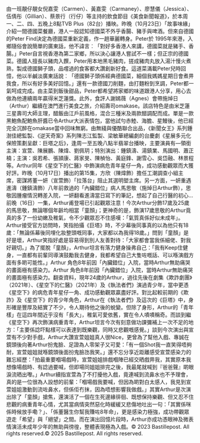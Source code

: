 由一班靚仔靚女倪嘉雯（Carmen）、黃嘉雯（Carmaney）、廖慧儀（Jessica）、伍倩彤（Gillian）、蔡景行（行仔）等主持的飲食節目《美食新聞報道》，於本周一、二、四、五晚上8點TVB Plus（82台）播映。昨晚（10月23日）「故事味緣」介紹一間德國菜餐廳，港人一般認知德國菜不外乎香腸、豬手與啤酒。但來自德國的Peter Find決定為德國菜重新定義，作一趟華麗轉身。Peter於 1995年來港，入鄉隨俗會說簡單的廣東話，他不諱言︰「對好多香港人來講，德國菜就是豬手、香腸。」Peter自言視香港為第二家鄉，所以決心讓港人嘗試不一樣；但正宗的德國菜。德國人擅長以豬肉入饌，Peter用本地黑毛豬肉，搓成豬肉丸放入湯汁慢火煮熟，製成德國獅子頭，品嚐過的食客都大讚創新好食。這道菜滿載Peter兒時回憶，他以半鹹淡廣東話說︰「德國獅子頭係經典德國菜，細個我媽媽星期日會煮畀我食，所以有好多美好回憶。」還有一款德國刀削麵，由打麵粉到烹調，Peter都一氣呵成完成。由主菜到飯後甜品，Peter都希望將家鄉的味道跟港人分享，用心去做為他連續兩年贏得米芝蓮獎。此外，食評人謝嫣薇（Agnes）會帶施焯日（Arthur）繼續在澳門進行美食之旅，介紹壽司omakase。該店特色是由米芝蓮三星壽司大師主理，醋飯由江戶前風格，混合三種米及兩款醋調配而成。單是一款黑鮑魚配鮑魚肝醬已令Arthur大派表情包，當他試勻赤鯥、海膽、星鰻後，他已經完全沉醉在omakase當中回味無窮。由無綫與優酷聯合出品，《新聞女王》系列鍾澍佳總監製、《逆天奇案》系列陳志江監製、梁敏華總編劇的台慶劇《星展多元化保險策劃呈獻：巨塔之后》，逢周一至五晚八點半翡翠台播映，主要演員有—領銜主演：宣萱、陳展鵬、陳煒、劉佩玥；特別演出：鍾鎮濤、湯鎮業、馬國明、蕭正楠；主演：吳若希、張頴康、蔣家旻、陳楨怡、黃庭鋒、謝雪心、吳岱融、林景程等。Arthur同年《星空下的仁醫》中飾演病危青年星仔一角，成功感動觀眾而大獲好評。昨晚（10月17日）播出的第15集，方欣（陳煒飾）擔任工潮調查小組主席，密謀將董一妍（宣萱飾）「拉落台」阻止其選明塱主席。另一方面，一妍重遇進濤（鍾鎮濤飾）八年前救過的「內臟錯位」病人馬思敬（施焯日Arthur飾），思敬因腫瘤情況轉差入院，一妍翻看進濤當日寫下的筆記，想起了自己行醫的初心…前晚（16日）一集，Arthur甫登場已引起觀眾注意！今次Arthur分飾17歲及25歲的馬思敬，無論哪個年齡均相當「童顏」；更神奇的是，飾演17歲思敬的Arthur竟真的多了一份幼嫩及稚氣，令不少觀眾忍不住感嘆：「氣質真係好似未成年」。Arthur接受官方訪問時，笑指拍攝《巨塔》時，不少幕後同事真的以為他只有18歲：「無論係幕後同埋化妝整頭嘅同事，大家都以為我得18歲。」問到「童顏」是好是壞，Arthur笑指好處是容易得到別人友善對待：「大家都會當我係細佬、對我好親切。」為了擺脫「童顏」，Arthur坦言有落力健身操弗自己：「我有Keep住健身，一直都有前輩同導演鼓勵我去健身，我都希望自己大隻咗嘅話、可以喺演戲方面有多啲可能性。」Arthur 角色8年前因「內臟錯位」入院，當時Arthur無助痛哭的畫面極有感染力。Arthur 角色8年前因「內臟錯位」入院，當時Arthur無助痛哭的畫面極有感染力。翻查資料，現年24歲的Arthur，過往先後在劇集《欺詐劇團》（2021年）、《星空下的仁醫》（2021年）及《執法者們》演過青少年，當中更憑《星空下》的病危青年星仔一角、成功感動觀眾贏盡好評。對比起較前期的《欺詐》及《星空下》的青少年角色，Arthur在《執法者們》及這次的《巨塔》中，身形確是豐厚及結實了不少，令人期待他之後的蛻變。但除了身形，Arthur的「青年樣」在這四年間近乎沒有「長大」，稚氣可愛依舊，實在令人嘖嘖稱奇。而談到繼《星空下》再次飾演病重青年，Arthur坦言今次有刻意做功課彌補上一次不足的地方：「主要係諗吓點樣可以表達到既樂觀，同時又悲觀嘅感覺。」談到今次演出與宣萱有不少對手戲，Arthur大讚宣萱姐姐真人很Nice，更曾為了幫他入戲、專誠在鏡頭後向著Arthur扮鬼臉、足證為人零架子又可愛：「有一個Shot我一直笑得唔夠耐，宣萱姐姐就喺鏡頭後面扮鬼臉氹我笑。」還不忘分享近距離感受宣萱感染力的難忘經歷：「拍最重要嗰場戲時，宣萱姐姐排戲嗰陣已經交晒戲畀我，其實原本我想像場戲時、有諗過要喊，但即場同姐姐排完之後，我最尾就喊到『爸爸聲』啲眼淚流晒出嚟。」Arthur續指宣萱為了不打擾他入戲，竟連喊到流鼻水也不予理會，真的是一位很為人設想的前輩：「嗰場戲我要喊，但因為啲對白太感人，我見到宣萱姐姐激動到流咗鼻水，但係佢冇抹，因為唔想影響我做戲。」其實Arthur是次演出除了「童顏」搶焦，還演活了一個在生死邊緣徘徊、既想保持樂觀、但又忍不住悲觀的病重青年心情，尤其當病情突然惡化時緩緩又悲傷地吐出一句：「其實係咪係時候放手嘞？」、「係董醫生你幫我賺咗8年命」，更是感染力極強，成功帶觀眾遊走「希望」與「絕望」之間。而在演出回憶片段時，Arthur亦成功憑眼神及微表情演活未成年少年的無助與徬徨，整體表現極為入戲。© 2023 Bastillepost. All rights reserved.© 2025 Bastillepost. All rights reserved.